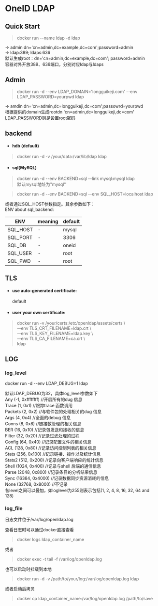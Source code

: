 # OneID LDAP

## Quick Start
>docker run --name ldap -d ldap  

-> admin dn='cn=admin,dc=example,dc=com';password=admin  
-> ldap:389; ldaps:636  
默认生成root：dn='cn=admin,dc=example,dc=com'; password=admin  
容器对外开放389、636端口，分别对应ldap与ldaps

## Admin
>docker run -d --env LDAP_DOMAIN='longguikeji.com' --env LDAP_PASSWORD=yourpwd ldap

-> amdin dn='cn=admin,dc=longguikeji,dc=com';passowrd=yourpwd  
根据提供的domain生成rootdn 'cn=admin,dc=longguikeji,dc=com'  
LDAP_PASSWORD则是设置root密码

## backend
* #### hdb (default) 
>docker run -d -v /your/data:/var/lib/ldap ldap

* #### sql(MySQL)
>docker run -d --env BACKEND=sql --link mysql:mysql ldap  
默认mysql地址为"mysql"  

>docker run -d --env BACKEND=sql --env SQL_HOST=localhost ldap  

或者通过SQL_HOST参数指定。其余参数如下：  
ENV about sql_backend:

|ENV|meaning|default|
|---|-------|-------|
|SQL_HOST|-|mysql|
|SQL_PORT|-|3306|
|SQL_DB|-|oneid|
|SQL_USER|-|root|
|SQL_PWD|-|root|


## TLS
* #### use auto-generated certificate:
    default

* #### user your own certificate:
>docker run -v /your/certs:/etc/openldap/assets/certs \  
>--env TLS_CRT_FILENAME=ldap.crt \  
>--env TLS_KEY_FILENAME=ldap.key \  
>--env TLS_CA_FILENAME=ca.crt \  
>ldap

## LOG

### log_level

docker run -d --env LDAP_DEBUG=1 ldap 

默认LDAP_DEBUG为32，具体log_level参数如下  
Any (-1, 0xffffffff) //开启所有的dug 信息  
Trace (1, 0x1) //跟踪trace 函数调用  
Packets (2, 0x2) //与软件包的处理相关的dug 信息  
Args (4, 0x4) //全面的debug 信息  
Conns (8, 0x8) //链接数管理的相关信息  
BER (16, 0x10) //记录包发送和接收的信息  
Filter (32, 0x20) //记录过滤处理的过程  
Config (64, 0x40) //记录配置文件的相关信息  
ACL (128, 0x80) //记录访问控制列表的相关信息  
Stats (256, 0x100) //记录链接、操作以及统计信息  
Stats2 (512, 0x200) //记录向客户端响应的统计信息  
Shell (1024, 0x400) //记录与shell 后端的通信信息  
Parse (2048, 0x800) //记录条目的分析结果信息  
Sync (16384, 0x4000) //记录数据同步资源消耗的信息  
None (32768, 0x8000) //不记录  
各level之间可以叠加，如loglevel为255则表示包括(1, 2, 4, 8, 16, 32, 64 and 128)

### log_file

日志文件位于/var/log/openldap.log

查看日志时可以通过docker直接查看
>docker logs ldap_container_name

或者
>docker exec -t tail -f /var/log/openldap.log

也可以启动时挂载到本地
>docker run -d -v /path/to/your/log:/var/log/openldap.log ldap

或者启动后拷贝
>docker cp ldap_container_name:/var/log/openldap.log /path/to/save

